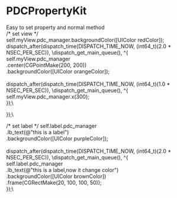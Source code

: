 # PDCPropertyKit
Easy to set property and normal method\
/* set view */\
self.myView.pdc_manager.backgroundColor([UIColor redColor]);\
dispatch_after(dispatch_time(DISPATCH_TIME_NOW, (int64_t)(2.0 * NSEC_PER_SEC)), \dispatch_get_main_queue(), ^{\
self.myView.pdc_manager\
.center(CGPointMake(200, 200))\
.backgroundColor([UIColor orangeColor]);\
\
dispatch_after(dispatch_time(DISPATCH_TIME_NOW, (int64_t)(1.0 * NSEC_PER_SEC)), \dispatch_get_main_queue(), ^{\
self.myView.pdc_manager.x(300);\
});\

});\


/* set label */
self.label.pdc_manager\
.lb_text(@"this is a label")\
.backgroundColor([UIColor purpleColor]);\
\
dispatch_after(dispatch_time(DISPATCH_TIME_NOW, (int64_t)(2.0 * NSEC_PER_SEC)), \dispatch_get_main_queue(), ^{\
self.label.pdc_manager\
.lb_text(@"this is a label,now it change color")\
.backgroundColor([UIColor brownColor])\
.frame(CGRectMake(20, 100, 100, 50));\
});\
